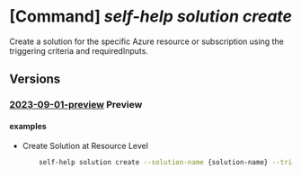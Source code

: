 # [Command] _self-help solution create_

Create a solution for the specific Azure resource or subscription using the triggering criteria and requiredInputs.

## Versions

### [2023-09-01-preview](/Resources/mgmt-plane/L3tzY29wZX0vcHJvdmlkZXJzL21pY3Jvc29mdC5oZWxwL3NvbHV0aW9ucy97fQ==/2023-09-01-preview.xml) **Preview**

<!-- mgmt-plane /{scope}/providers/microsoft.help/solutions/{} 2023-09-01-preview -->

#### examples

- Create Solution at Resource Level
    ```bash
        self-help solution create --solution-name {solution-name} --trigger-criteria [{name:solutionid,value:Demo2InsightV2}] --scope {scope}
    ```
